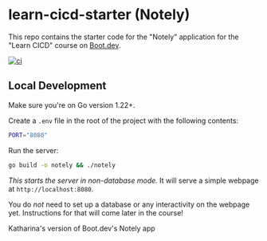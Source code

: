 # learn-cicd-starter (Notely)

This repo contains the starter code for the "Notely" application for the "Learn CICD" course on [Boot.dev](https://boot.dev).

[![ci](https://github.com/KatinkaBu/learn-cicd-starter/actions/workflows/ci.yml/badge.svg?branch=main)](https://github.com/KatinkaBu/learn-cicd-starter/actions/workflows/ci.yml)

## Local Development

Make sure you're on Go version 1.22+.

Create a `.env` file in the root of the project with the following contents:

```bash
PORT="8080"
```

Run the server:

```bash
go build -o notely && ./notely
```

*This starts the server in non-database mode.* It will serve a simple webpage at `http://localhost:8080`.

You do *not* need to set up a database or any interactivity on the webpage yet. Instructions for that will come later in the course!

Katharina's version of Boot.dev's Notely app
